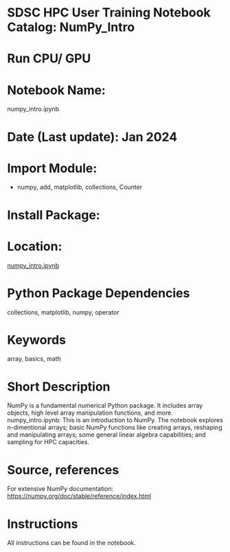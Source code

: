 # SDSC HPC User Training Notebook Catalog: NumPy_Intro

# Run CPU/ GPU

# Notebook Name:
numpy_intro.ipynb

# Date (Last update): Jan 2024

# Import Module: 
 * numpy, add, matplotlib, collections, Counter

# Install Package: 

# Location: 
[numpy_intro.ipynb](./numpy_intro.ipynb)
# Python Package Dependencies
collections, matplotlib, numpy, operator
# Keywords
array, basics, math
# Short Description
NumPy is a fundamental numerical Python package. It includes array objects, high level array manipulation functions, and more. 
numpy_intro.ipynb: This is an introduction to NumPy. The notebook explores n-dimentional arrays; basic NumPy functions like creating arrays, reshaping and manipulating arrays; some general linear algebra capabilities; and sampling for HPC capacities.
# Source, references
For extensive NumPy documentation: https://numpy.org/doc/stable/reference/index.html
# Instructions
All instructions can be found in the notebook.
